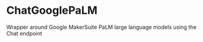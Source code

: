# ChatGooglePaLM

Wrapper around Google MakerSuite PaLM large language models using the Chat endpoint
